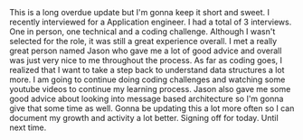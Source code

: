 ﻿
<html>
<head>
    <meta charset="utf-8" />
    <title>Update</title>
</head>
<body>
This is a long overdue update but I'm gonna keep it short and sweet. I recently interviewed for a Application engineer. I had a total
of 3 interviews. One in person, one technical and a coding challenge. Although I wasn't selected for the role, it was still a great
experience overall. I met a really great person named Jason who gave me a lot of good advice and overall was just very nice to me
throughout the process. As far as coding goes, I realized that I want to take a step back to understand data structures a lot more.
I am going to continue doing coding challenges and watching some youtube videos to continue my learning process. Jason also gave me
some good advice about looking into message based architecture so I'm gonna give that some time as well. Gonna be updating this a lot
more often so I can document my growth and activity a lot better. Signing off for today. Until next time.
</body>
</html>